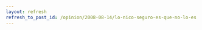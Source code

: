 ```yaml
---
layout: refresh
refresh_to_post_id: /opinion/2008-08-14/lo-nico-seguro-es-que-no-lo-es.html
---
```


